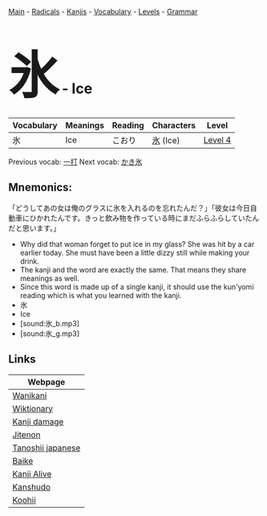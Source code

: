 <style> bigfont {font-size: 100px}</style>
[Main](../README.md) -
[Radicals](../radicals.md) -
[Kanjis](../kanjis.md) -
[Vocabulary](../vocabulary.md) -
[Levels](../levels.md) -
[Grammar](../grammar.md)
# <bigfont> 氷</bigfont> - Ice 

| Vocabulary | Meanings | Reading | Characters | Level |
| --- | --- | --- | --- | --- |
| 氷 | Ice | こおり |  [氷](../kanjis/氷.md) (Ice) | [Level 4](../levels/wk_level4.md) |

Previous vocab: [一打](一打.md) Next vocab: [かき氷](かき氷.md) 

## Mnemonics:
「どうしてあの女は俺のグラスに氷を入れるのを忘れたんだ？」「彼女は今日自動車にひかれたんです。きっと飲み物を作っている時にまだふらふらしていたんだと思います。」
* Why did that woman forget to put ice in my glass? She was hit by a car earlier today. She must have been a little dizzy still while making your drink.
* The kanji and the word are exactly the same. That means they share meanings as well.
* Since this word is made up of a single kanji, it should use the kun'yomi reading which is what you learned with the kanji.
* 氷
* Ice
* [sound:氷_b.mp3]
* [sound:氷_g.mp3]


## Links 

| Webpage |
| --- |
| [Wanikani          ](https://www.wanikani.com/kanji/氷) |
| [Wiktionary        ](https://en.wiktionary.org/wiki/氷) |
| [Kanji damage      ](http://www.kanjidamage.com/kanji/search?utf8=✓&q=氷) |
| [Jitenon           ](https://jitenon.com/kanji/氷) |
| [Tanoshii japanese ](https://www.tanoshiijapanese.com/dictionary/kanji.cfm?k=氷) |
| [Baike             ](https://baike.baidu.com/item/氷) |
| [Kanji Alive       ](https://app.kanjialive.com/氷) |
| [Kanshudo          ](https://www.kanshudo.com/searchmn?q=氷) |
| [Koohii            ](https://kanji.koohii.com/study/kanji/氷) |
